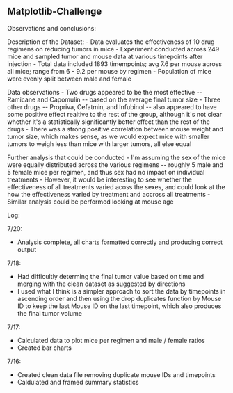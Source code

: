 ## Matplotlib-Challenge

Observations and conclusions:

Description of the Dataset:
    - Data evaluates the effectiveness of 10 drug regimens on reducing tumors in mice
    - Experiment conducted across 249 mice and sampled tumor and mouse data at various timepoints after injection
    - Total data included 1893 timempoints; avg 7.6 per mouse across all mice; range from 6 - 9.2 per mouse by regimen
    - Population of mice were evenly split between male and female
    
Data observations
    - Two drugs appeared to be the most effective -- Ramicane and Capomulin -- based on the average final tumor size
    - Three other drugs -- Propriva, Cefatmin, and Infubinol -- also appeared to have some positive effect realtive to the rest of the group, although it's not clear whether it's a statistically significantly better effect than the rest of the drugs
    - There was a strong positive correlation between mouse weight and tumor size, which makes sense, as we would expect mice with smaller tumors to weigh less than mice with larger tumors, all else equal
        
Further analysis that could be conducted 
    - I'm assuming the sex of the mice were equally distributed across the various regimens -- roughly 5 male and 5 female mice per regimen, and thus sex had no impact on individual treatments
    - However, it would be interesting to see whether the effectiveness of all treatments varied acoss the sexes, and could look at the how the effectiveness varied by treatment and accross all treatments
    - Similar analysis could be performed looking at mouse age


Log:

7/20:
- Analysis complete, all charts formatted correctly and producing correct output

7/18:
- Had difficultly determing the final tumor value based on time and merging with the clean dataset as suggested by directions
- I used what I think is a simpler approach to sort the data by timepoints in ascending order and then using the drop duplicates function by Mouse ID to keep the last Mouse ID on the last timepoint, which also produces the final tumor volume
 

7/17:
- Calculated data to plot mice per regimen and male / female ratios
- Created bar charts

7/16:
- Created clean data file removing duplicate mouse IDs and timepoints 
- Caldulated and framed summary statistics